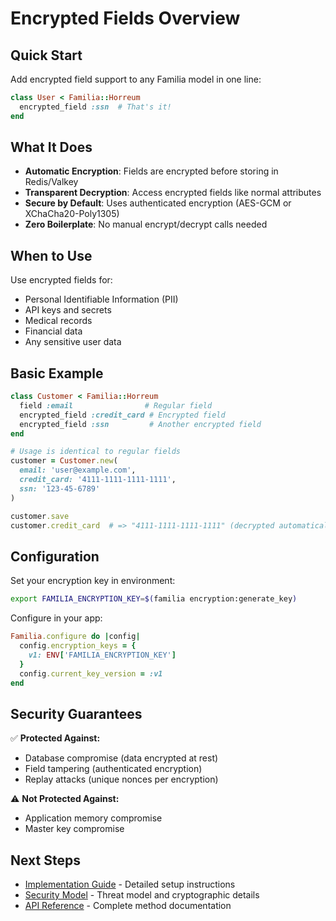 # Encrypted Fields Overview

## Quick Start

Add encrypted field support to any Familia model in one line:

```ruby
class User < Familia::Horreum
  encrypted_field :ssn  # That's it!
end
```

## What It Does

- **Automatic Encryption**: Fields are encrypted before storing in Redis/Valkey
- **Transparent Decryption**: Access encrypted fields like normal attributes
- **Secure by Default**: Uses authenticated encryption (AES-GCM or XChaCha20-Poly1305)
- **Zero Boilerplate**: No manual encrypt/decrypt calls needed

## When to Use

Use encrypted fields for:
- Personal Identifiable Information (PII)
- API keys and secrets
- Medical records
- Financial data
- Any sensitive user data

## Basic Example

```ruby
class Customer < Familia::Horreum
  field :email                # Regular field
  encrypted_field :credit_card # Encrypted field
  encrypted_field :ssn         # Another encrypted field
end

# Usage is identical to regular fields
customer = Customer.new(
  email: 'user@example.com',
  credit_card: '4111-1111-1111-1111',
  ssn: '123-45-6789'
)

customer.save
customer.credit_card  # => "4111-1111-1111-1111" (decrypted automatically)
```

## Configuration

Set your encryption key in environment:

```bash
export FAMILIA_ENCRYPTION_KEY=$(familia encryption:generate_key)
```

Configure in your app:

```ruby
Familia.configure do |config|
  config.encryption_keys = {
    v1: ENV['FAMILIA_ENCRYPTION_KEY']
  }
  config.current_key_version = :v1
end
```

## Security Guarantees

✅ **Protected Against:**
- Database compromise (data encrypted at rest)
- Field tampering (authenticated encryption)
- Replay attacks (unique nonces per encryption)

⚠️ **Not Protected Against:**
- Application memory compromise
- Master key compromise

## Next Steps

- [Implementation Guide](Implementation-Guide) - Detailed setup instructions
- [Security Model](Security-Model) - Threat model and cryptographic details
- [API Reference](API-Reference) - Complete method documentation

